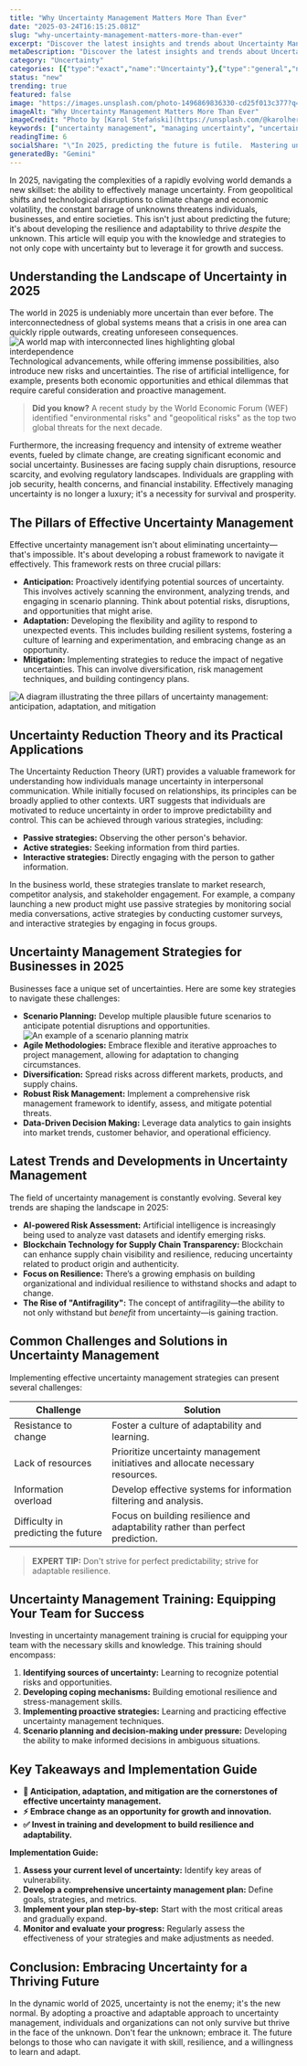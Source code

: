 ```yaml
---
title: "Why Uncertainty Management Matters More Than Ever"
date: "2025-03-24T16:15:25.081Z"
slug: "why-uncertainty-management-matters-more-than-ever"
excerpt: "Discover the latest insights and trends about Uncertainty Management. This comprehensive guide covers everything you need to know about Uncertainty Management in 2025."
metaDescription: "Discover the latest insights and trends about Uncertainty Management. This comprehensive guide covers everything you need to know about Uncertainty Managem..."
category: "Uncertainty"
categories: [{"type":"exact","name":"Uncertainty"},{"type":"general","name":"Finance"},{"type":"medium","name":"Risk Management"},{"type":"specific","name":"Portfolio Optimization"},{"type":"niche","name":"Black Swan Events"}]
status: "new"
trending: true
featured: false
image: "https://images.unsplash.com/photo-1496869836330-cd25f013c377?q=85&w=1200&fit=max&fm=webp&auto=compress"
imageAlt: "Why Uncertainty Management Matters More Than Ever"
imageCredit: "Photo by [Karol Stefański](https://unsplash.com/@karolhere) on Unsplash"
keywords: ["uncertainty management", "managing uncertainty", "uncertainty reduction theory", "cope with uncertainty", "uncertainty in business", "how to manage uncertainty", "uncertainty management strategies", "uncertainty management techniques", "reduce workplace uncertainty", "uncertainty management training"]
readingTime: 6
socialShare: "\"In 2025, predicting the future is futile.  Mastering uncertainty management is the key to thriving in a world of constant change.\""
generatedBy: "Gemini"
---
```




In 2025, navigating the complexities of a rapidly evolving world demands a new skillset: the ability to effectively manage uncertainty.  From geopolitical shifts and technological disruptions to climate change and economic volatility, the constant barrage of unknowns threatens individuals, businesses, and entire societies. This isn't just about predicting the future; it's about developing the resilience and adaptability to thrive *despite* the unknown. This article will equip you with the knowledge and strategies to not only cope with uncertainty but to leverage it for growth and success.

## Understanding the Landscape of Uncertainty in 2025

The world in 2025 is undeniably more uncertain than ever before.  The interconnectedness of global systems means that a crisis in one area can quickly ripple outwards, creating unforeseen consequences. ![A world map with interconnected lines highlighting global interdependence](https://images.unsplash.com/photo-1496869836330-cd25f013c377?q=85&w=1200&fit=max&fm=webp&auto=compress)  Technological advancements, while offering immense possibilities, also introduce new risks and uncertainties.  The rise of artificial intelligence, for example, presents both economic opportunities and ethical dilemmas that require careful consideration and proactive management.

> **Did you know?** A recent study by the World Economic Forum (WEF) identified "environmental risks" and "geopolitical risks" as the top two global threats for the next decade.

Furthermore, the increasing frequency and intensity of extreme weather events, fueled by climate change, are creating significant economic and social uncertainty. Businesses are facing supply chain disruptions, resource scarcity, and evolving regulatory landscapes.  Individuals are grappling with job security, health concerns, and financial instability.  Effectively managing uncertainty is no longer a luxury; it's a necessity for survival and prosperity.

## The Pillars of Effective Uncertainty Management

Effective uncertainty management isn't about eliminating uncertainty—that's impossible. It's about developing a robust framework to navigate it effectively. This framework rests on three crucial pillars:

* **Anticipation:** Proactively identifying potential sources of uncertainty.  This involves actively scanning the environment, analyzing trends, and engaging in scenario planning.  Think about potential risks, disruptions, and opportunities that might arise.
* **Adaptation:** Developing the flexibility and agility to respond to unexpected events. This includes building resilient systems, fostering a culture of learning and experimentation, and embracing change as an opportunity.
* **Mitigation:** Implementing strategies to reduce the impact of negative uncertainties. This can involve diversification, risk management techniques, and building contingency plans.

![A diagram illustrating the three pillars of uncertainty management: anticipation, adaptation, and mitigation](https://images.unsplash.com/photo-1473668202882-51d81f12a72d?q=85&w=1200&fit=max&fm=webp&auto=compress)

## Uncertainty Reduction Theory and its Practical Applications

The Uncertainty Reduction Theory (URT) provides a valuable framework for understanding how individuals manage uncertainty in interpersonal communication. While initially focused on relationships, its principles can be broadly applied to other contexts.  URT suggests that individuals are motivated to reduce uncertainty in order to improve predictability and control.  This can be achieved through various strategies, including:

* **Passive strategies:** Observing the other person's behavior.
* **Active strategies:** Seeking information from third parties.
* **Interactive strategies:** Directly engaging with the person to gather information.

In the business world, these strategies translate to market research, competitor analysis, and stakeholder engagement.  For example, a company launching a new product might use passive strategies by monitoring social media conversations, active strategies by conducting customer surveys, and interactive strategies by engaging in focus groups.

## Uncertainty Management Strategies for Businesses in 2025

Businesses face a unique set of uncertainties.  Here are some key strategies to navigate these challenges:

* **Scenario Planning:** Develop multiple plausible future scenarios to anticipate potential disruptions and opportunities. ![An example of a scenario planning matrix](https://images.unsplash.com/photo-1533173383261-e7c2432af4ec?q=85&w=1200&fit=max&fm=webp&auto=compress)
* **Agile Methodologies:** Embrace flexible and iterative approaches to project management, allowing for adaptation to changing circumstances.
* **Diversification:** Spread risks across different markets, products, and supply chains.
* **Robust Risk Management:** Implement a comprehensive risk management framework to identify, assess, and mitigate potential threats.
* **Data-Driven Decision Making:** Leverage data analytics to gain insights into market trends, customer behavior, and operational efficiency.

##  Latest Trends and Developments in Uncertainty Management

The field of uncertainty management is constantly evolving.  Several key trends are shaping the landscape in 2025:

* **AI-powered Risk Assessment:** Artificial intelligence is increasingly being used to analyze vast datasets and identify emerging risks.
* **Blockchain Technology for Supply Chain Transparency:** Blockchain can enhance supply chain visibility and resilience, reducing uncertainty related to product origin and authenticity.
* **Focus on Resilience:**  There’s a growing emphasis on building organizational and individual resilience to withstand shocks and adapt to change.
* **The Rise of "Antifragility":** The concept of antifragility—the ability to not only withstand but *benefit* from uncertainty—is gaining traction.

## Common Challenges and Solutions in Uncertainty Management

Implementing effective uncertainty management strategies can present several challenges:

| Challenge                     | Solution                                                                     |
|------------------------------|-----------------------------------------------------------------------------|
| Resistance to change          | Foster a culture of adaptability and learning.                              |
| Lack of resources             | Prioritize uncertainty management initiatives and allocate necessary resources. |
| Information overload          | Develop effective systems for information filtering and analysis.              |
| Difficulty in predicting the future | Focus on building resilience and adaptability rather than perfect prediction. |

> **EXPERT TIP:**  Don't strive for perfect predictability; strive for adaptable resilience.

##  Uncertainty Management Training: Equipping Your Team for Success

Investing in uncertainty management training is crucial for equipping your team with the necessary skills and knowledge. This training should encompass:

1. **Identifying sources of uncertainty:**  Learning to recognize potential risks and opportunities.
2. **Developing coping mechanisms:**  Building emotional resilience and stress-management skills.
3. **Implementing proactive strategies:**  Learning and practicing effective uncertainty management techniques.
4. **Scenario planning and decision-making under pressure:**  Developing the ability to make informed decisions in ambiguous situations.

## Key Takeaways and Implementation Guide

* **🔑 Anticipation, adaptation, and mitigation are the cornerstones of effective uncertainty management.**
* **⚡  Embrace change as an opportunity for growth and innovation.**
* **✅ Invest in training and development to build resilience and adaptability.**

**Implementation Guide:**

1. **Assess your current level of uncertainty:** Identify key areas of vulnerability.
2. **Develop a comprehensive uncertainty management plan:**  Define goals, strategies, and metrics.
3. **Implement your plan step-by-step:** Start with the most critical areas and gradually expand.
4. **Monitor and evaluate your progress:** Regularly assess the effectiveness of your strategies and make adjustments as needed.

## Conclusion: Embracing Uncertainty for a Thriving Future

In the dynamic world of 2025, uncertainty is not the enemy; it's the new normal. By adopting a proactive and adaptable approach to uncertainty management, individuals and organizations can not only survive but thrive in the face of the unknown.  Don't fear the unknown; embrace it.  The future belongs to those who can navigate it with skill, resilience, and a willingness to learn and adapt.

